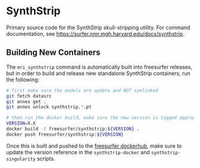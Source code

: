 # SynthStrip

Primary source code for the SynthStrip skull-stripping utility. For command documentation, see https://surfer.nmr.mgh.harvard.edu/docs/synthstrip.

## Building New Containers

The `mri_synthstrip` command is automatically built into freesurfer releases, but in order to build and release new standalone SynthStrip containers, run the following:

```bash
# first make sure the models are update and NOT symlinked
git fetch datasrc
git annex get .
git annex unlock synthstrip.*.pt

# then run the docker build, make sure the new version is tagged appropriately
VERSION=X.X
docker build -t freesurfer/synthstrip:${VERSION} .
docker push freesurfer/synthstrip:${VERSION}
```

Once this is built and pushed to the [freesurfer dockerhub](https://hub.docker.com/u/freesurfer), make sure to update the version reference in the `synthstrip-docker` and `synthstrip-singularity` scripts.